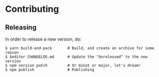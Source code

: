 # Contributing

## Releasing

In order to release a new version, do:

```
$ yarn build-and-pack       # Build, and create an archive for some reason
$ $editor CHANGELOG.md      # Update the "Unreleased" to the new version
$ npm version patch         # Or minot or major, let's dream!
$ npm publish               # Publishing
```

